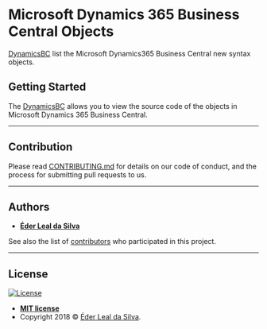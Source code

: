 # Microsoft Dynamics 365 Business Central Objects
[DynamicsBC](https://github.com/ederlealsilva/DynamicsBC) list the Microsoft Dynamics365 Business Central new syntax objects.

## Getting Started
The [DynamicsBC](https://github.com/ederlealsilva/DynamicsBC) allows you to view the source code of the objects in Microsoft Dynamics 365 Business Central.

---

## Contribution

Please read [CONTRIBUTING.md](https://github.com/ederlealsilva/DynamicsBC) for details on our code of conduct, and the process for submitting pull requests to us.

---

## Authors

* [**Éder Leal da Silva**](https://github.com/ederlealsilva)

See also the list of [contributors](https://github.com/ederlealsilva/DynamicsBC/contributors) who participated in this project.

---

## License

[![License](http://img.shields.io/:license-mit-blue.svg?style=flat-square)](http://badges.mit-license.org)

- **[MIT license](https://github.com/ederlealsilva/DynamicsBC/blob/master/LICENSE)**
- Copyright 2018 © <a href="https://github.com/ederlealsilva/" target="_blank">Éder Leal da Silva</a>.
